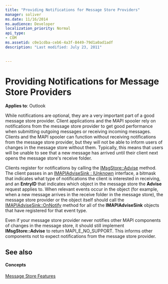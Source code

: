 ```yaml
---
title: "Providing Notifications for Message Store Providers"
manager: soliver
ms.date: 11/16/2014
ms.audience: Developer
localization_priority: Normal
api_type:
- COM
ms.assetid: c0e1cdba-ceb6-4a3f-8449-79d1a0ad1adf
description: "Last modified: July 23, 2011"
 
 
---
```


# Providing Notifications for Message Store Providers

  
  
**Applies to**: Outlook 
  
While notifications are optional, they are a very important part of a good message store provider. Client applications and the MAPI spooler rely on notifications from the message store provider to get good performance when submitting outgoing messages or receiving incoming messages. Clients and the MAPI spooler can function without receiving notifications from the message store provider, but they will not be able to inform users of changes in the message store without them. Typically, this means that users will be unable to see that a new message has arrived until their client next opens the message store's receive folder.
  
Clients register for notifications by calling the [IMsgStore::Advise](imsgstore-advise.md) method. The client passes in an [IMAPIAdviseSink : IUnknown](imapiadvisesinkiunknown.md) interface, a bitmask that indicates what type of notifications the client is interested in receiving, and an **EntryID** that indicates which object in the message store the **Advise** request applies to. When relevant events occur in the object (for example, when a new message arrives in the receive folder in the message store), the message store provider or the object itself should call the [IMAPIAdviseSink::OnNotify](imapiadvisesink-onnotify.md) method for all of the **IMAPIAdviseSink** objects that have registered for that event type. 
  
Even if your message store provider never notifies other MAPI components of changes in the message store, it should still implement **IMsgStore::Advise** to return MAPI_E_NO_SUPPORT. This informs other components not to expect notifications from the message store provider. 
  
## See also

#### Concepts

[Message Store Features](message-store-features.md)

